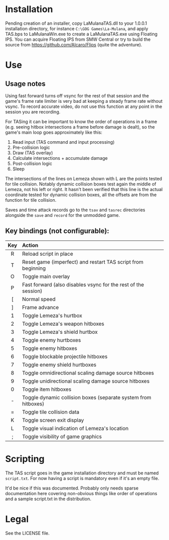 # Installation

Pending creation of an installer, copy LaMulanaTAS.dll to your 1.0.0.1 installation directory, for instance `C:\GOG Games\La-Mulana`, and apply TAS.bps to LaMulanaWin.exe to create a LaMulanaTAS.exe using Floating IPS.  You can acquire Floating IPS from SMW Central or try to build the source from https://github.com/Alcaro/Flips (quite the adventure).

# Use

## Usage notes

Using fast forward turns off vsync for the rest of that session and the game's frame rate limiter is very bad at keeping a steady frame rate without vsync.  To record accurate video, do not use this function at any point in the session you are recording.

For TASing it can be important to know the order of operations in a frame (e.g. seeing hitbox intersections a frame before damage is dealt), so the game's main loop goes approximately like this:

1. Read input (TAS command and input processing)
2. Pre-collision logic
3. Draw (TAS overlay)
4. Calculate intersections + accumulate damage
5. Post-collision logic
6. Sleep

The intersections of the lines on Lemeza shown with L are the points tested for tile collision.  Notably dynamic collision boxes test again the middle of Lemeza, not his left or right.  It hasn't been verified that this line is the actual coordinate tested for dynamic collision boxes, all the offsets are from the function for tile collision.

Saves and time attack records go to the `tsav` and `tasrec` directories alongside the `save` and `record` for the unmodded game.

## Key bindings (not configurable):

Key | Action
:---:|:---
R | Reload script in place
T | Reset game (imperfect) and restart TAS script from beginning
O | Toggle main overlay
P | Fast forward (also disables vsync for the rest of the session)
[ | Normal speed
] | Frame advance
1 | Toggle Lemeza's hurtbox
2 | Toggle Lemeza's weapon hitboxes
3 | Toggle Lemeza's shield hurtbox
4 | Toggle enemy hurtboxes
5 | Toggle enemy hitboxes
6 | Toggle blockable projectile hitboxes
7 | Toggle enemy shield hurtboxes
8 | Toggle omnidirectional scaling damage source hitboxes
9 | Toggle unidirectional scaling damage source hitboxes
0 | Toggle item hitboxes
- | Toggle dynamic collision boxes (separate system from hitboxes)
= | Toggle tile collision data
K | Toggle screen exit display
L | Toggle visual indication of Lemeza's location
; | Toggle visibility of game graphics

# Scripting

The TAS script goes in the game installation directory and must be named `script.txt`.  For now having a script is mandatory even if it's an empty file.

It'd be nice if this was documented.  Probably only needs sparse documentation here covering non-obvious things like order of operations and a sample script.txt in the distribution.

# Legal

See the LICENSE file.
